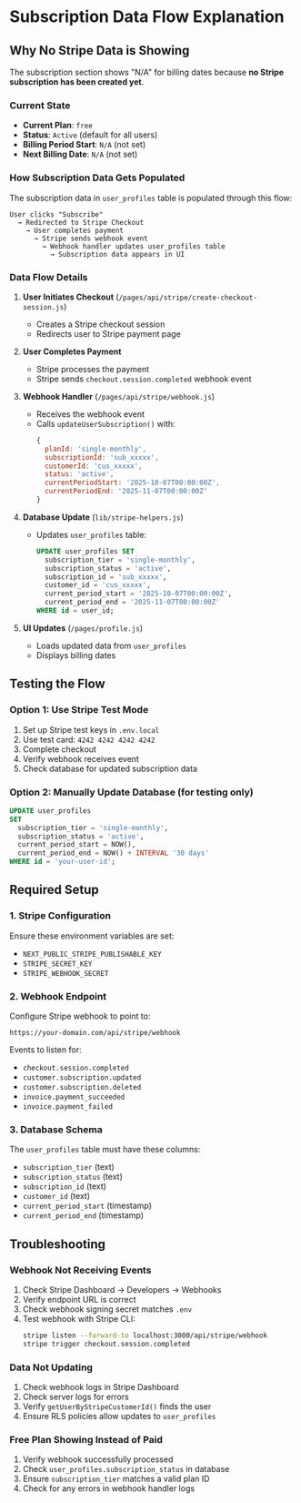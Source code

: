 # Subscription Data Flow Explanation

## Why No Stripe Data is Showing

The subscription section shows "N/A" for billing dates because **no Stripe subscription has been created yet**.

### Current State
- **Current Plan**: `free`
- **Status**: `Active` (default for all users)
- **Billing Period Start**: `N/A` (not set)
- **Next Billing Date**: `N/A` (not set)

### How Subscription Data Gets Populated

The subscription data in `user_profiles` table is populated through this flow:

```
User clicks "Subscribe" 
  → Redirected to Stripe Checkout
    → User completes payment
      → Stripe sends webhook event
        → Webhook handler updates user_profiles table
          → Subscription data appears in UI
```

### Data Flow Details

1. **User Initiates Checkout** (`/pages/api/stripe/create-checkout-session.js`)
   - Creates a Stripe checkout session
   - Redirects user to Stripe payment page

2. **User Completes Payment**
   - Stripe processes the payment
   - Stripe sends `checkout.session.completed` webhook event

3. **Webhook Handler** (`/pages/api/stripe/webhook.js`)
   - Receives the webhook event
   - Calls `updateUserSubscription()` with:
     ```javascript
     {
       planId: 'single-monthly',
       subscriptionId: 'sub_xxxxx',
       customerId: 'cus_xxxxx',
       status: 'active',
       currentPeriodStart: '2025-10-07T00:00:00Z',
       currentPeriodEnd: '2025-11-07T00:00:00Z'
     }
     ```

4. **Database Update** (`lib/stripe-helpers.js`)
   - Updates `user_profiles` table:
     ```sql
     UPDATE user_profiles SET
       subscription_tier = 'single-monthly',
       subscription_status = 'active',
       subscription_id = 'sub_xxxxx',
       customer_id = 'cus_xxxxx',
       current_period_start = '2025-10-07T00:00:00Z',
       current_period_end = '2025-11-07T00:00:00Z'
     WHERE id = user_id;
     ```

5. **UI Updates** (`/pages/profile.js`)
   - Loads updated data from `user_profiles`
   - Displays billing dates

## Testing the Flow

### Option 1: Use Stripe Test Mode
1. Set up Stripe test keys in `.env.local`
2. Use test card: `4242 4242 4242 4242`
3. Complete checkout
4. Verify webhook receives event
5. Check database for updated subscription data

### Option 2: Manually Update Database (for testing only)
```sql
UPDATE user_profiles 
SET 
  subscription_tier = 'single-monthly',
  subscription_status = 'active',
  current_period_start = NOW(),
  current_period_end = NOW() + INTERVAL '30 days'
WHERE id = 'your-user-id';
```

## Required Setup

### 1. Stripe Configuration
Ensure these environment variables are set:
- `NEXT_PUBLIC_STRIPE_PUBLISHABLE_KEY`
- `STRIPE_SECRET_KEY`
- `STRIPE_WEBHOOK_SECRET`

### 2. Webhook Endpoint
Configure Stripe webhook to point to:
```
https://your-domain.com/api/stripe/webhook
```

Events to listen for:
- `checkout.session.completed`
- `customer.subscription.updated`
- `customer.subscription.deleted`
- `invoice.payment_succeeded`
- `invoice.payment_failed`

### 3. Database Schema
The `user_profiles` table must have these columns:
- `subscription_tier` (text)
- `subscription_status` (text)
- `subscription_id` (text)
- `customer_id` (text)
- `current_period_start` (timestamp)
- `current_period_end` (timestamp)

## Troubleshooting

### Webhook Not Receiving Events
1. Check Stripe Dashboard → Developers → Webhooks
2. Verify endpoint URL is correct
3. Check webhook signing secret matches `.env`
4. Test webhook with Stripe CLI:
   ```bash
   stripe listen --forward-to localhost:3000/api/stripe/webhook
   stripe trigger checkout.session.completed
   ```

### Data Not Updating
1. Check webhook logs in Stripe Dashboard
2. Check server logs for errors
3. Verify `getUserByStripeCustomerId()` finds the user
4. Ensure RLS policies allow updates to `user_profiles`

### Free Plan Showing Instead of Paid
1. Verify webhook successfully processed
2. Check `user_profiles.subscription_status` in database
3. Ensure `subscription_tier` matches a valid plan ID
4. Check for any errors in webhook handler logs
